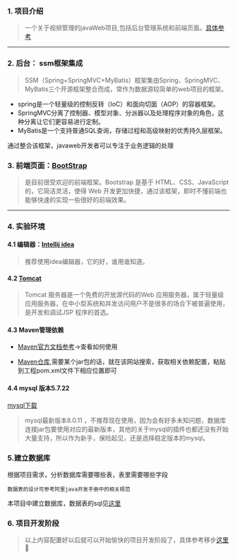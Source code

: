 
### 1. 项目介绍
> 一个关于视频管理的javaWeb项目,包括后台管理系统和前端页面。[具体参考](https://github.com/XiMingJun/videoManager/blob/master/resource/%E9%A1%B9%E7%9B%AE%E5%8A%9F%E8%83%BD%E4%BB%8B%E7%BB%8D.md)

---

### 2. 后台： ssm框架集成
> SSM（Spring+SpringMVC+MyBatis）框架集由Spring、SpringMVC、MyBatis三个开源框架整合而成，常作为数据源较简单的web项目的框架。

- spring是一个轻量级的控制反转（IoC）和面向切面（AOP）的容器框架。
- SpringMVC分离了控制器、模型对象、分派器以及处理程序对象的角色，这种分离让它们更容易进行定制。
- MyBatis是一个支持普通SQL查询，存储过程和高级映射的优秀持久层框架。

通过整合该框架，javaweb开发者可以专注于业务逻辑的处理
### 3. 前端页面：[BootStrap](http://www.bootcss.com/)

> 是目前很受欢迎的前端框架。Bootstrap 是基于 HTML、CSS、JavaScript 的，它简洁灵活，使得 Web 开发更加快捷，通过该框架，即时不懂前端也能够快速的实现一些很好的前端效果。

---

### 4. 实验环境
#### 4.1 编辑器：[Intellij idea](https://www.jetbrains.com/idea/)

> 推荐使用idea编辑器，它的好，谁用谁知道。

#### 4.2 [Tomcat](http://tomcat.apache.org/download-70.cgi)

> Tomcat 服务器是一个免费的开放源代码的Web 应用服务器，属于轻量级应用服务器，在中小型系统和并发访问用户不是很多的场合下被普遍使用，是开发和调试JSP 程序的首选。

#### 4.3 Maven管理依赖
-  [Maven官方文档参考](https://maven.apache.org/)->查看如何使用

- [Maven仓库](http://mvnrepository.com/),需要某个jar包的话，就在该网站搜索，获取相关依赖配置，粘贴到工程pom.xml文件下相应位置即可

#### 4.4 mysql 版本5.7.22
[mysql下载](https://dev.mysql.com/downloads/mysql/)
> mysql最新版本8.0.11 ，不推荐现在使用，因为会有好多未知问题，数据库连接jar包要使用对应的最新版本，其他的关于mysql的插件也都还没有开始大量支持，所以作为新手，保险起见，还是选择稳定版本的mysql。

### 5.建立数据库
根据项目需求，分析数据库需要哪些表，表里需要哪些字段

    数据表的设计可参考阿里java开发手册中的相关规范

本项目中建立数据库，数据表的sql见[这里](https://github.com/XiMingJun/videoManager/blob/master/resource/videomanager.sql)
### 6. 项目开发阶段
> 以上内容配置好以后就可以开始愉快的项目开发阶段了，具体参考移步[这里](https://github.com/XiMingJun/videoManager/blob/master/resource/%E8%A7%86%E9%A2%91%E7%BD%91%E7%AB%99%E5%90%8E%E5%8F%B0%E7%AE%A1%E7%90%86%E7%B3%BB%E7%BB%9F%E5%BC%80%E5%8F%91.md)🙂


